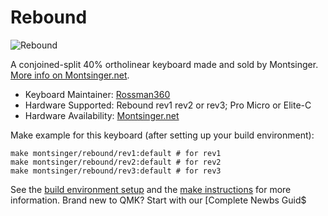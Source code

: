 # Rebound

![Rebound](https://imgur.com/a/R4g6LBD)

A conjoined-split 40%  ortholinear keyboard made and sold by Montsinger. [More info on Montsinger.net](https://montsinger.net).

* Keyboard Maintainer: [Rossman360](https://github.com/rossman360)
* Hardware Supported: Rebound rev1 rev2 or rev3; Pro Micro or Elite-C
* Hardware Availability: [Montsinger.net](https://montsinger.net)

Make example for this keyboard (after setting up your build environment):

    make montsinger/rebound/rev1:default # for rev1
    make montsinger/rebound/rev2:default # for rev2
    make montsinger/rebound/rev3:default # for rev3

See the [build environment setup](https://docs.qmk.fm/#/getting_started_build_tools) and the [make instructions](https://docs.qmk.fm/#/getting_started_make_guide) for more information. Brand new to QMK? Start with our [Complete Newbs Guid$


